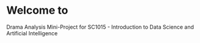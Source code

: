 # Welcome to 
Drama Analysis Mini-Project for SC1015 - Introduction to Data Science and Artificial Intelligence
